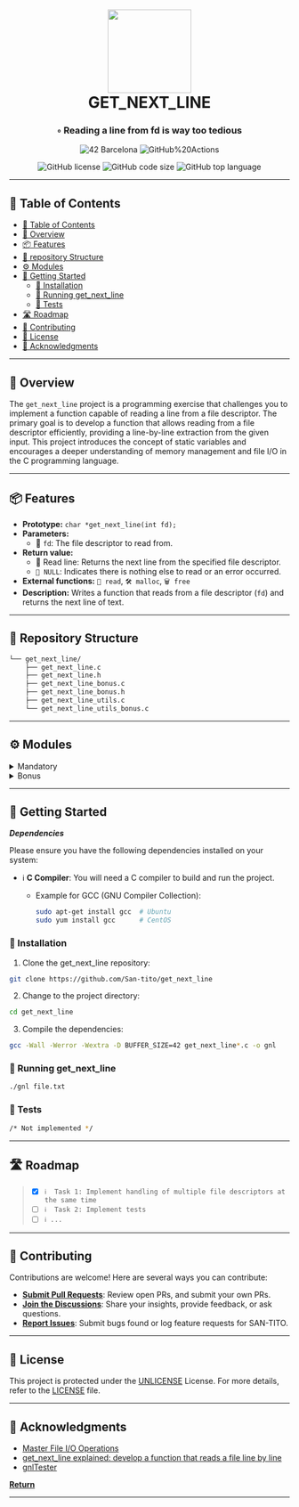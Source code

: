 <div align="center">
<h1 align="center">
<img src="https://github.com/byaliego/42-project-badges/blob/main/badges/get_next_linem.png" width="150" />
<br>GET_NEXT_LINE</h1>
<h3>◦ Reading a line from fd is way too tedious</h3>

<p align="center">
<img src="https://img.shields.io/badge/Barcelona-100000?style=flat-square&logo=42&logoColor=white&labelColor=000000&color=000000" alt="42 Barcelona" />
<img src="https://img.shields.io/github/actions/workflow/status/San-tito/get_next_line/c.yml?style=flat-square" alt="GitHub%20Actions" />
</p>
<img src="https://img.shields.io/github/license/San-tito/get_next_line?style=flat-square" alt="GitHub license" />
<img src="https://img.shields.io/github/languages/code-size/San-tito/get_next_line?style=flat-square" alt="GitHub code size" />
<img src="https://img.shields.io/github/languages/top/San-tito/get_next_line?style=flat-square" alt="GitHub top language" />
</div>

---

## 📖 Table of Contents
- [📖 Table of Contents](#-table-of-contents)
- [📍 Overview](#-overview)
- [📦 Features](#-features)
- [📂 repository Structure](#-repository-structure)
- [⚙️ Modules](#modules)
- [🚀 Getting Started](#-getting-started)
    - [🔧 Installation](#-installation)
    - [🤖 Running get_next_line](#-running-get_next_line)
    - [🧪 Tests](#-tests)
- [🛣 Roadmap](#-roadmap)
- [🤝 Contributing](#-contributing)
- [📄 License](#-license)
- [👏 Acknowledgments](#-acknowledgments)

---


## 📍 Overview

The `get_next_line` project is a programming exercise that challenges you to implement a function capable of reading a line from a file descriptor. The primary goal is to develop a function that allows reading from a file descriptor efficiently, providing a line-by-line extraction from the given input. This project introduces the concept of static variables and encourages a deeper understanding of memory management and file I/O in the C programming language.

---

## 📦 Features

- **Prototype:** `char *get_next_line(int fd);`
- **Parameters:**
  - 📁 `fd`: The file descriptor to read from.
- **Return value:**
  - 📜 Read line: Returns the next line from the specified file descriptor.
  - `🚫 NULL`: Indicates there is nothing else to read or an error occurred.
- **External functions:** `📖 read`, `🛠️ malloc`, `🗑️ free`
- **Description:** Writes a function that reads from a file descriptor (`fd`) and returns the next line of text.

---


## 📂 Repository Structure

```sh
└── get_next_line/
    ├── get_next_line.c
    ├── get_next_line.h
    ├── get_next_line_bonus.c
    ├── get_next_line_bonus.h
    ├── get_next_line_utils.c
    └── get_next_line_utils_bonus.c

```

---


## ⚙️ Modules

<details closed><summary>Mandatory</summary>

| File                                                                                                           | Summary                                                                                                                                                                                                                                                                                                                                                                                                                                                                                                                                                                                                                                                                                                                                                                                                                                                                |
| ---                                                                                                            | ---                                                                                                                                                                                                                                                                                                                                                                                                                                                                                                                                                                                                                                                                                                                                                                                                                                                                    |
| [get_next_line.c](https://github.com/San-tito/get_next_line/blob/main/get_next_line.c)                         | Implements the core functionality of `get_next_line`. Reads a line from the given file descriptor and manages the linked list operations to handle line reading. It uses utility functions to efficiently handle dynamic memory allocation, buffer reading, and linked list manipulation. The function provides an interface for retrieving the next line from a file.                                                                                                                                                                                                                                                                                                                                                                                                                                           |
| [get_next_line_utils.c](https://github.com/San-tito/get_next_line/blob/main/get_next_line_utils.c)             | Contains utility functions used in the implementation of `get_next_line`. The key functionalities include checking for a newline character in a linked list node, finding the last node in a linked list, adding a new node to the end of a linked list, calculating the length of content in a linked list until a newline character, and clearing the memory allocated for nodes in a linked list. These utilities contribute to the overall functionality of reading lines from a file.                                                                                                                                                                                                                                                                                                      |
| [get_next_line.h](https://github.com/San-tito/get_next_line/blob/main/get_next_line.h)                         | Header file defining the struct `t_list` and function prototypes for `get_next_line` and associated utilities. The struct `t_list` represents a linked list node containing the content of a line and a pointer to the next node. The function prototypes include those for reading lines, managing linked lists, and handling memory. This header provides the necessary interface for using the `get_next_line` function and associated utilities.                                                                                                                                                                                                                                                                                                              |

</details>

<details closed><summary>Bonus</summary>
    
| File                                                                                                           | Summary                                                                                                                                                                                                                                                                                                                                                                                                                                                                                                                                                                                                                                                                                                                                                                                                                                                                |
| ---                                                                                                            | ---                                                                                                                                                                                                                                                                                                                                                                                                                                                                                                                                                                                                                                                                                                                                                                                                                                                                    |
| [get_next_line_bonus.c](https://github.com/San-tito/get_next_line/blob/main/get_next_line_bonus.c)             | The `get_next_line_bonus.c` file extends the core functionality of `get_next_line` by introducing features that enable the simultaneous management of multiple file descriptors (`fd`). The primary change occurs in the `get_next_line` function, where it now maintains a static array of linked lists (`lst`) corresponding to different file descriptors. This allows the system to handle and track the state of each file descriptor independently, ensuring seamless reading of lines from multiple sources concurrently. The file orchestrates the flow and integration of these features, coordinating the initialization, reading, and cleanup processes for each file descriptor.                                                                                                                                                                                                                                                           |
| [get_next_line_utils_bonus.c](https://github.com/San-tito/get_next_line/blob/main/get_next_line_utils_bonus.c) | Contains utility functions unchanged from the mandatory implementation. These functions facilitate the core operations related to linked lists and memory management and are reused in the bonus implementation to maintain consistency and code modularity. They contribute to the effective management of linked lists within the extended `get_next_line` system, supporting operations like checking for newline characters, obtaining the last node, adding nodes, calculating length until newline, and clearing nodes.                                                                                                                                                                                                                                                                                                                   |
| [get_next_line_bonus.h](https://github.com/San-tito/get_next_line/blob/main/get_next_line_bonus.h)             | Header file for the bonus functionality, defining additional structs and function prototypes. The changes in the header are minimal and involve introducing the necessary structures and functions to support the concurrent management of multiple file descriptors. It extends the structures and functions defined in the mandatory header (`get_next_line.h`) to accommodate the new requirements. The header file ensures that the core functionality remains intact while providing an interface for the bonus features to seamlessly integrate with the existing system.                                                                                                                                                                                                                                 |

</details>

---

## 🚀 Getting Started

***Dependencies***

Please ensure you have the following dependencies installed on your system:

- ℹ️ **C Compiler**: You will need a C compiler to build and run the project.

    - Example for GCC (GNU Compiler Collection):
      ```sh
      sudo apt-get install gcc  # Ubuntu
      sudo yum install gcc      # CentOS
      ```

### 🔧 Installation

1. Clone the get_next_line repository:
```sh
git clone https://github.com/San-tito/get_next_line
```

2. Change to the project directory:
```sh
cd get_next_line
```

3. Compile the dependencies:
```sh
gcc -Wall -Werror -Wextra -D BUFFER_SIZE=42 get_next_line*.c -o gnl
```

### 🤖 Running get_next_line

```sh
./gnl file.txt
```

### 🧪 Tests
```sh
/* Not implemented */
```

---


## 🛣 Roadmap

> - [X] `ℹ️  Task 1: Implement handling of multiple file descriptors at the same time`
> - [ ] `ℹ️  Task 2: Implement tests`
> - [ ] `ℹ️ ...`


---

## 🤝 Contributing

Contributions are welcome! Here are several ways you can contribute:

- **[Submit Pull Requests](https://github.com/San-tito/get_next_line/blob/main/CONTRIBUTING.md)**: Review open PRs, and submit your own PRs.
- **[Join the Discussions](https://github.com/San-tito/get_next_line/discussions)**: Share your insights, provide feedback, or ask questions.
- **[Report Issues](https://github.com/San-tito/get_next_line/issues)**: Submit bugs found or log feature requests for SAN-TITO.

---

## 📄 License


This project is protected under the [UNLICENSE](https://choosealicense.com/licenses/unlicense) License. For more details, refer to the [LICENSE](LICENSE) file.

---

## 👏 Acknowledgments

- [Master File I/O Operations](https://medium.com/p/5fb001d1fff5)
- [get_next_line explained: develop a function that reads a file line by line](https://www.youtube.com/watch?v=8E9siq7apUU)
- [gnlTester](https://github.com/Tripouille/gnlTester)

[**Return**](#Top)

---

